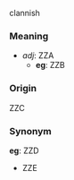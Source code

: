 clannish
### Meaning
+ _adj_: ZZA
	+ __eg__: ZZB

### Origin

ZZC

### Synonym

__eg__: ZZD

+ ZZE


